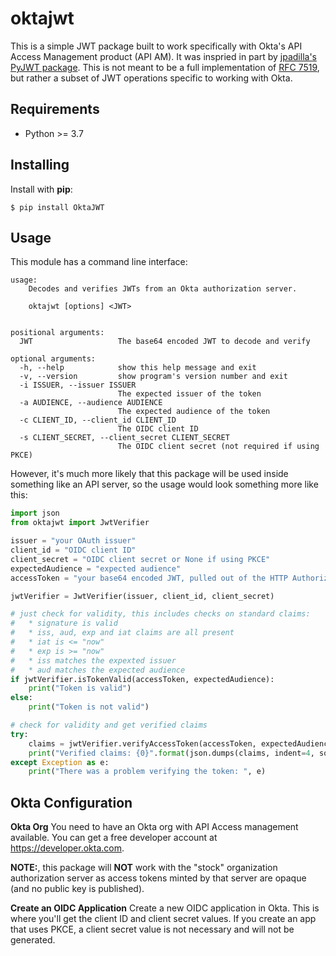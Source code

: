 # oktajwt

This is a simple JWT package built to work specifically with Okta's API Access Management product (API AM). It was inspried in part by [jpadilla's PyJWT package](https://github.com/jpadilla/pyjwt). This is not meant to be a full implementation of [RFC 7519](https://tools.ietf.org/html/rfc7519), but rather a subset of JWT operations specific to working with Okta.

## Requirements
* Python >= 3.7

## Installing
Install with **pip**:
```
$ pip install OktaJWT
```

## Usage
This module has a command line interface:
```
usage:
    Decodes and verifies JWTs from an Okta authorization server.

    oktajwt [options] <JWT>


positional arguments:
  JWT                   The base64 encoded JWT to decode and verify

optional arguments:
  -h, --help            show this help message and exit
  -v, --version         show program's version number and exit
  -i ISSUER, --issuer ISSUER
                        The expected issuer of the token
  -a AUDIENCE, --audience AUDIENCE
                        The expected audience of the token
  -c CLIENT_ID, --client_id CLIENT_ID
                        The OIDC client ID
  -s CLIENT_SECRET, --client_secret CLIENT_SECRET
                        The OIDC client secret (not required if using PKCE)
```

However, it's much more likely that this package will be used inside something like an API server, so the
usage would look something more like this:

```python
import json
from oktajwt import JwtVerifier

issuer = "your OAuth issuer"
client_id = "OIDC client ID"
client_secret = "OIDC client secret or None if using PKCE"
expectedAudience = "expected audience"
accessToken = "your base64 encoded JWT, pulled out of the HTTP Authorization header bearer token"

jwtVerifier = JwtVerifier(issuer, client_id, client_secret)

# just check for validity, this includes checks on standard claims:
#   * signature is valid
#   * iss, aud, exp and iat claims are all present
#   * iat is <= "now"
#   * exp is >= "now"
#   * iss matches the expexted issuer
#   * aud matches the expected audience
if jwtVerifier.isTokenValid(accessToken, expectedAudience):
    print("Token is valid")
else:
    print("Token is not valid")

# check for validity and get verified claims
try:
    claims = jwtVerifier.verifyAccessToken(accessToken, expectedAudience)
    print("Verified claims: {0}".format(json.dumps(claims, indent=4, sort_keys=True)))
except Exception as e:
    print("There was a problem verifying the token: ", e)
```

## Okta Configuration
**Okta Org**
You need to have an Okta org with API Access management available. You can get a free developer account at https://developer.okta.com.

**NOTE:**, this package will **NOT** work with the "stock" organization authorization server as access tokens minted by that server are opaque (and no public key is published).

**Create an OIDC Application**
Create a new OIDC application in Okta. This is where you'll get the client ID and client secret values. If you create an app that uses PKCE, a client secret value is not necessary and will not be generated.